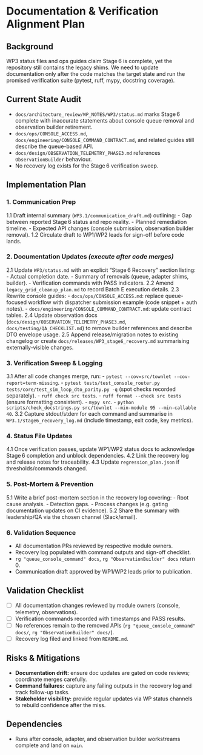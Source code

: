 # Documentation & Verification Alignment Plan

## Background
WP3 status files and ops guides claim Stage 6 is complete, yet the repository still contains the legacy shims. We need to update documentation only after the code matches the target state and run the promised verification suite (pytest, ruff, mypy, docstring coverage).

## Current State Audit
- `docs/architecture_review/WP_NOTES/WP3/status.md` marks Stage 6 complete with inaccurate statements about console queue removal and observation builder retirement.
- `docs/ops/CONSOLE_ACCESS.md`, `docs/engineering/CONSOLE_COMMAND_CONTRACT.md`, and related guides still describe the queue-based API.
- `docs/design/OBSERVATION_TELEMETRY_PHASE3.md` references `ObservationBuilder` behaviour.
- No recovery log exists for the Stage 6 verification sweep.

## Implementation Plan

### 1. Communication Prep
1.1 Draft internal summary (`WP3.1/communication_draft.md`) outlining:
    - Gap between reported Stage 6 status and repo reality.
    - Planned remediation timeline.
    - Expected API changes (console submission, observation builder removal).
1.2 Circulate draft to WP1/WP2 leads for sign-off before code lands.

### 2. Documentation Updates *(execute after code merges)*
2.1 Update `WP3/status.md` with an explicit “Stage 6 Recovery” section listing:
    - Actual completion date.
    - Summary of removals (queue, adapter shims, builder).
    - Verification commands with PASS indicators.
2.2 Amend `legacy_grid_cleanup_plan.md` to record Batch E execution details.
2.3 Rewrite console guides:
    - `docs/ops/CONSOLE_ACCESS.md`: replace queue-focused workflow with
      dispatcher submission example (code snippet + auth notes).
    - `docs/engineering/CONSOLE_COMMAND_CONTRACT.md`: update contract tables.
2.4 Update observation docs (`docs/design/OBSERVATION_TELEMETRY_PHASE3.md`,
    `docs/testing/QA_CHECKLIST.md`) to remove builder references and describe DTO
    envelope usage.
2.5 Append release/migration notes to existing changelog or create
    `docs/releases/WP3_stage6_recovery.md` summarising externally-visible
    changes.

### 3. Verification Sweep & Logging
3.1 After all code changes merge, run:
    - `pytest --cov=src/townlet --cov-report=term-missing`.
    - `pytest tests/test_console_router.py tests/core/test_sim_loop_dto_parity.py -q`
      (spot checks recorded separately).
    - `ruff check src tests`.
    - `ruff format --check src tests` (ensure formatting consistent).
    - `mypy src`.
    - `python scripts/check_docstrings.py src/townlet --min-module 95 --min-callable 40`.
3.2 Capture stdout/stderr for each command and summarise in
    `WP3.1/stage6_recovery_log.md` (include timestamp, exit code, key metrics).

### 4. Status File Updates
4.1 Once verification passes, update WP1/WP2 status docs to acknowledge Stage 6
    completion and unblock dependencies.
4.2 Link the recovery log and release notes for traceability.
4.3 Update `regression_plan.json` if thresholds/commands changed.

### 5. Post-Mortem & Prevention
5.1 Write a brief post-mortem section in the recovery log covering:
    - Root cause analysis.
    - Detection gaps.
    - Process changes (e.g. gating documentation updates on CI evidence).
5.2 Share the summary with leadership/QA via the chosen channel (Slack/email).

### 6. Validation Sequence
- All documentation PRs reviewed by respective module owners.
- Recovery log populated with command outputs and sign-off checklist.
- `rg "queue_console_command" docs`, `rg "ObservationBuilder" docs` return 0.
- Communication draft approved by WP1/WP2 leads prior to publication.

## Validation Checklist
- [ ] All documentation changes reviewed by module owners (console, telemetry, observations).
- [ ] Verification commands recorded with timestamps and PASS results.
- [ ] No references remain to the removed APIs (`rg "queue_console_command" docs/`, `rg "ObservationBuilder" docs/`).
- [ ] Recovery log filed and linked from `README.md`.

## Risks & Mitigations
- **Documentation drift:** ensure doc updates are gated on code reviews; coordinate merges carefully.
- **Command failures:** capture any failing outputs in the recovery log and track follow-up tasks.
- **Stakeholder visibility:** provide regular updates via WP status channels to rebuild confidence after the miss.

## Dependencies
- Runs after console, adapter, and observation builder workstreams complete and land on `main`.
